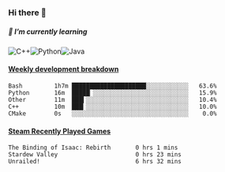 ### Hi there 👋

##### 🌱 I’m currently learning

![C++](https://img.shields.io/badge/-C++-00599C?style=flat-square&logo=c)![Python](https://img.shields.io/badge/-Python-black?style=flat-square&logo=Python)![Java](https://img.shields.io/badge/-java-E34A86?style=flat-square&logo=java)


<!-- waka-box start -->
#### <a href="https://gist.github.com/bf274261b4c8553e17fc709dfc3cfa97" target="_blank">Weekly development breakdown</a>
```text
Bash    	 1h7m █████████████████████░░░░░░░░░░░░   63.6% 
Python  	 16m  █████▏░░░░░░░░░░░░░░░░░░░░░░░░░░░   15.9% 
Other   	 11m  ███▍░░░░░░░░░░░░░░░░░░░░░░░░░░░░░   10.4% 
C++     	 10m  ███▎░░░░░░░░░░░░░░░░░░░░░░░░░░░░░   10.0% 
CMake   	 0s   ░░░░░░░░░░░░░░░░░░░░░░░░░░░░░░░░░    0.0% 
```
<!-- Powered by https://github.com/YouEclipse/waka-box-go . -->
<!-- waka-box end -->



 <!-- steam-box start -->
#### <a href="https://gist.github.com/afc28dc1b85d9bc5cebfbe9d5e3639db" target="_blank">Steam Recently Played Games</a>
```text
The Binding of Isaac: Rebirth       0 hrs 1 mins
Stardew Valley                      0 hrs 23 mins
Unrailed!                           6 hrs 32 mins
```
<!-- Powered by https://github.com/YouEclipse/steam-box . -->
<!-- steam-box end -->

<!--
**KomoreKalu/KomoreKalu** is a ✨ _special_ ✨ repository because its `README.md` (this file) appears on your GitHub profile.

Here are some ideas to get you started:

- 🔭 I’m currently working on ...
- 🌱 I’m currently learning ...
- 👯 I’m looking to collaborate on ...
- 🤔 I’m looking for help with ...
- 💬 Ask me about ...
- 📫 How to reach me: ...
- 😄 Pronouns: ...
- ⚡ Fun fact: ...
-->
